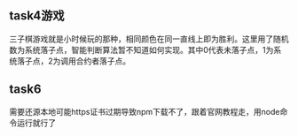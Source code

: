 ##     task4游戏
三子棋游戏就是小时候玩的那种，相同颜色在同一直线上即为胜利。这里用了随机数为系统落子点，智能判断算法暂不知道如何实现。其中0代表未落子点，1为系统落子点，2为调用合约者落子点。

##     task6
需要还源本地可能https证书过期导致npm下载不了，跟着官网教程走，用node命令运行就行了
